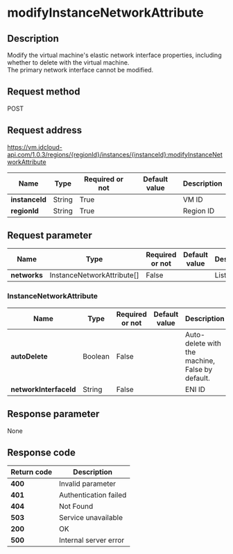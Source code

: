 # modifyInstanceNetworkAttribute


## Description
Modify the virtual machine's elastic network interface properties, including whether to delete with the virtual machine. <br>
The primary network interface cannot be modified.


## Request method
POST

## Request address
https://vm.jdcloud-api.com/1.0.3/regions/{regionId}/instances/{instanceId}:modifyInstanceNetworkAttribute

|Name|Type|Required or not|Default value|Description|
|---|---|---|---|---|
|**instanceId**|String|True| |VM ID|
|**regionId**|String|True| |Region ID|

## Request parameter
|Name|Type|Required or not|Default value|Description|
|---|---|---|---|---|
|**networks**|InstanceNetworkAttribute[]|False| |List of ENIs|

### InstanceNetworkAttribute
|Name|Type|Required or not|Default value|Description|
|---|---|---|---|---|
|**autoDelete**|Boolean|False| |Auto-delete with the machine, False by default.|
|**networkInterfaceId**|String|False| |ENI ID|

## Response parameter
None



## Response code
|Return code|Description|
|---|---|
|**400**|Invalid parameter|
|**401**|Authentication failed|
|**404**|Not Found  |
|**503**|Service unavailable|
|**200**|OK|
|**500**|Internal server error|
